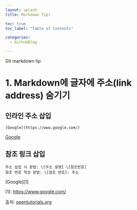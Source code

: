 ```yaml
---
layout: splash
title: Markdown Tip!

toc: true
toc_label: "Table of Contents"

categories:
  - GithubBlog

---
```


Git markdown tip

# 1. Markdown에 글자에 주소(link address) 숨기기

## 인라인 주소 삽입
```
[Google](https://www.google.com/)
```
[Google](https://www.google.com/)

## 참조 링크 삽입
```
주소 삽입 시 문법: \[주소 설명] \[참조번호]
참조 번호 작성 문법: \[참조 번호]: 주소
```
\[Google]\[1]

\[1]: https://www.google.com/  
  
  
출처: [opentutorials.org](https://opentutorials.org/module/782/6083)
